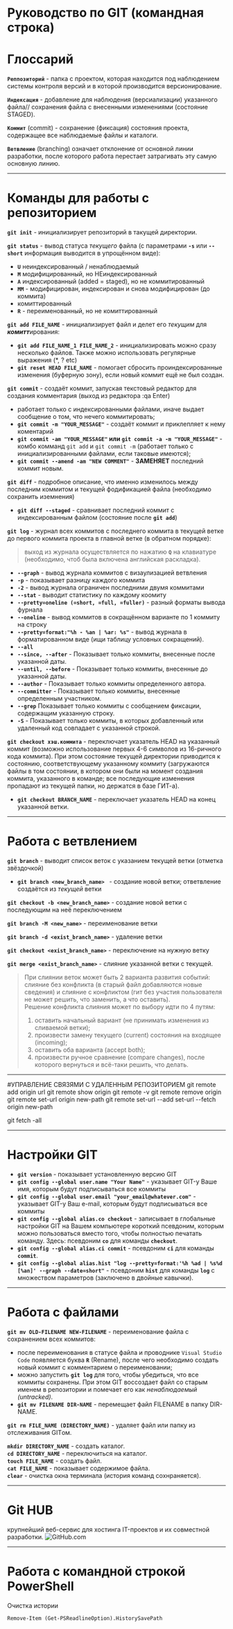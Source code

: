 # Руководство по GIT (командная строка)

# **Глоссарий**

**`Реппозиторий`** - папка с проектом, которая находится под наблюдением системы контроля версий и в которой производится версионирование.

**`Индексация`** - добавление для наблюдения (версиализации) указанного файла// сохранения файла с внесенными изменениями (состояние STAGED).

**`Коммит`** (commit) - сохранение (фиксация) состояния проекта, содержащее все наблюдаемые файлы и каталоги.

**`Ветвление`** (branching) означает отклонение от основной линии разработки, после которого работа перестает затрагивать эту самую основную линию.
***
# **Команды для работы с репозиторием**

**`git init`** - инициализирует репозиторий в такущей директории.

**`git status`** - вывод статуса *текущего* файла (с параметрами **`-s`** или **`--short`** информация выводится в упрощённом виде):
* **`U`** неиндексированный / ненаблюдаемый
* **`M`** модифицированный, но НЕиндексированный
* **`A`** индексированный (added = staged), но не коммитированный
* **`MM`** - модифицирован, индексирован и снова модифицирован (до коммита)
* комиттированный
* **`R`** - переименованный, но не комиттированный

**`git add FILE_NAME`** - инициализирует файл и делет его *текущим* для ***комитт***ирования:
* **`git add FILE_NAME_1 FILE_NAME_2`** - инициализировать можно сразу несколько файлов. Также можно использовать регулярные выражения (*, ? etc)
* **`git reset HEAD FILE_NAME`** - помогает сбросить  проиндексированные изменения (буферную зону), если новый коммит ещё не был создан.

**`git commit`** - создаёт коммит, запуская текстовый редактор для создания комментария (выход из редактора :qa Enter) 
* работает только с индексированными файлами, иначе выдает сообщение о том, что нечего коммитировать;
* **`git commit -m "YOUR_MESSAGE"`** - создаёт коммит и приклепляет к нему коментарий
* **`git commit -am "YOUR_MESSAGE"` или `git commit -a -m "YOUR_MESSAGE"`** - комбо комманд `git add` и `git commit -m` (работает только с инициализированными файлами, если таковые имеются);
* **`git commit --amend -am "NEW COMMENT"`** - **ЗАМЕНЯЕТ** последний коммит новым.

**`git diff`** - подробное описание, что именно изменилось между последним коммитом и текущей фодификацией файла (необходимо сохранить иземнения)
* **`git diff --staged`** - сравнивает последний коммит с индексированным файлом (состояние после **`git add`**)

**`git log`** - журнал всех коммитов с последнего коммита в текущей ветке до первого коммита проекта в главной ветке (в обратном порядке):
>выход из журнала осуществляется по нажатию **`Q`** на клавиатуре (необходимо, чтоб была включена английская раскладка). 
* **`--graph`** - вывод журнала коммитов с визаулизацией ветвления
* **`-p`** - показывает разницу каждого коммита
* **`-2`** - вывод журнала ограничен последними двумя коммитами
* **`--stat`** - выводит статистику по каждому коомиту
* **`--pretty=oneline (=short, =full, =fuller)`** - разный форматы вывода фурнала
* **`--oneline`** - вывод коммитов в сокращённом варианте по 1 коммиту на строку
* **`--pretty=format:"%h - %an | %ar: %s"`** - вывод журнала в форматированном виде (ищи таблицу условных сокращений).
* **`--all`** 
* **`--since, --after`** - Показывает только коммиты, внесенные после указанной даты.
* **`--until, --before`** - Показывает только коммиты, внесенные до указанной даты.
* **`--author`** - Показывает только коммиты определенного автора.
* **`--committer`** - Показывает только коммиты, внесенные определенным 
участником.
* **`--grep`** Показывает только коммиты с сообщением фиксации, содержащим указанную строку.
* **`-S`** - Показывает только коммиты, в которых добавленный или удаленный код совпадает с указанной строкой.


**`git checkout хэш.коммита`** - переключает указатель HEAD на указанный коммит (возможно использование первых 4-6 символов из 16-ричного кода коммита). При этом состояние текущей директории приводится к состоянию, соответствующему указанному коммиту (загружаются файлы в том состоянии, в котором они были на момент создания коммита, указанного в команде; все последующие изменения пропадают из текущей папки, но держатся в базе ГИТ-а).
* **`git checkout BRANCH_NAME`** - переключает указатель HEAD на конец указанной ветки.
***
# **Работа с ветвлением**

**`git branch`** - выводит список веток с указанием текущей ветки (отметка звёздочкой)

* **`git branch <new_branch_name> `** - создание новой ветки; ответвление создаётся из *текущей* ветки

**`git checkout -b <new_branch_name>`** - создание новой ветки с последующим на неё переключением

**`git branch -M <new_name>`** - переименование ветки

**`git branch -d <exist_branch_name>`** - удаление ветки

**`git checkout <exist_branch_name>`** - переключение на нужную ветку

**`git merge <exist_branch_name>`** - слияние указанной ветки с текущей.
> При слиянии веток может быть 2 варианта развития событий: слияние без конфликта (в старый файл добавляются новые сведения) и слияние с конфликтом (гит без участия пользователя не может решить, что заменить, а что оставить).  
Решение конфликта слияния может по выбору идти по 4 путям:
>1. оставить начальный вариант (не принимать изменения из сливаемой ветки);
>2. произвести замену текущего (current) состояния на входящее (incoming);
>3. оставить оба варианта (accept both);
>4. произвести ручное сравнение (compare changes), после которого вернуться и всё-таки решить, что делать.

***

#УПРАВЛЕНИЕ СВЯЗЯМИ С УДАЛЕННЫМ РЕПОЗИТОРИЕМ
git remote add origin url
git remote show origin
git remote -v
git remote remove origin
git remote set-url origin new-path
git remote set-url --add set-url --fetch origin new-path

git fetch -all

***

# **Настройки GIT**
* **`git version`** - показывает установленную версию GIT
* **`git config --global user.name "Your Name"`** - указывает GIT-у Ваше имя, которым будут подписываться все коммиты
* **`git config --global user.email "your_email@whatever.com"`** - указывает GIT-у Ваш e-mail, которым будут подписываться все коммиты
* **`git config --global alias.co checkout`** - записывает в глобальные настройки GIT на Вашем компьютере короткий псевдоним, которым можно пользоваться вместо того, чтобы полностью печатать команду. Здесь: псевдоним **`со`** для команды **`checkout`**.
* **`git config --global alias.ci commit`** - псевдоним **`сi`** для команды **`commit`**. 
* **`git config --global alias.hist "log --pretty=format:'%h %ad | %s%d [%an]' --graph --date=short"`** - псевдоним **`hist`** для команды **`log`** с множеством параметров (заключено в двойные кавычки).

***

# **Работа с файлами**
**`git mv OLD-FILENAME NEW-FILENAME`** - переименование файла с сохранением всех коммитов:
* после переименования в статусе файла и проводнике `Visual Studio Code` появляется буква **`R`** (Rename), после чего необходимо создать новый коммит с комментарием о переименовании;
* можно запустить **`git log`** для того, чтобы убедиться, что все коммиты сохранены. При этом GIT воссоздает файл со старым именем в репозитории и помечает его как *ненаблюдаемый (untracked)*.
* **`git mv FILENAME DIR-NAME`** - перемещает файл FILENAME в папку DIR-NAME.

**`git rm FILE_NAME (DIRECTORY_NAME)`** - удаляет файл или папку из отслеживания GITом.

**`mkdir DIRECTORY_NAME`** - создать каталог.  
**`cd DIRECTORY_NAME`** - переключиться на каталог.  
**`touch FILE_NAME`** - создать файл.  
**`cat FILE_NAME`** - показывает содержимое файла.  
**`clear`** - очистка окна терминала (история команд сохнраняется).

***

# **Git HUB**
крупнейший веб-сервис для хостинга IT-проектов и их совместной разработки.
![GitHub.com](https://images.peerspot.com/image/upload/c_scale,f_auto,q_auto,w_200/jchqVAR8aWx3R8jUQFb1rcXc.png)

***
# Работа с командной строкой PowerShell

Очистка истории

`Remove-Item (Get-PSReadlineOption).HistorySavePath`